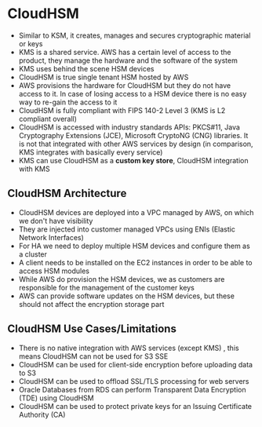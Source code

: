 # CloudHSM

- Similar to KSM, it creates, manages and secures cryptographic material or keys
- KMS is a shared service. AWS has a certain level of access to the product, they manage the hardware and the software of the system
- KMS uses behind the scene HSM devices
- CloudHSM is true single tenant HSM hosted by AWS
- AWS provisions the hardware for CloudHSM but they do not have access to it. In case of losing access to a HSM device there is no easy way to re-gain the access to it
- CloudHSM is fully compliant with FIPS 140-2 Level 3 (KMS is L2 compliant overall)
- CloudHSM is accessed with industry standards APIs: PKCS#11, Java Cryptography Extensions (JCE), Microsoft CryptoNG (CNG) libraries. It is not that integrated with other AWS services by design (in comparison, KMS integrates with basically every service)
- KMS can use CloudHSM as a **custom key store**, CloudHSM integration with KMS

## CloudHSM Architecture

- CloudHSM devices are deployed into a VPC managed by AWS, on which we don't have visibility
- They are injected into customer managed VPCs using ENIs (Elastic Network Interfaces)
- For HA we need to deploy multiple HSM devices and configure them as a cluster
- A client needs to be installed on the EC2 instances in order to be able to access HSM modules
- While AWS do provision the HSM devices, we as customers are responsible for the management of the customer keys
- AWS can provide software updates on the HSM devices, but these should not affect the encryption storage part

## CloudHSM Use Cases/Limitations

- There is no native integration with AWS services (except KMS) , this means CloudHSM can not be used for S3 SSE
- CloudHSM can be used for client-side encryption before uploading data to S3
- CloudHSM can be used to offload SSL/TLS processing for web servers
- Oracle Databases from RDS can perform Transparent Data Encryption (TDE) using CloudHSM
- CloudHSM can be used to protect private keys for an Issuing Certificate Authority (CA)